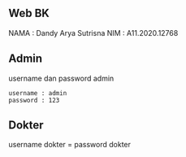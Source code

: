 ## Web BK

NAMA : Dandy Arya Sutrisna
NIM : A11.2020.12768

## Admin

username dan password admin
```
username : admin    
password : 123
```

## Dokter

username dokter = password dokter
